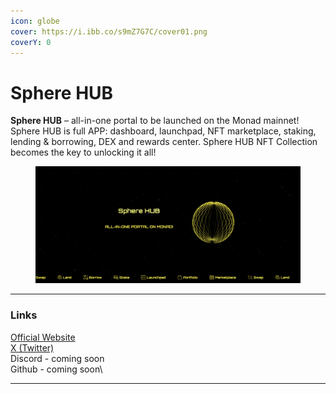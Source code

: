 ```yaml
---
icon: globe
cover: https://i.ibb.co/s9mZ7G7C/cover01.png
coverY: 0
---
```


# Sphere HUB

**Sphere HUB** – all-in-one portal to be launched on the Monad mainnet! Sphere HUB is full APP: dashboard, launchpad, NFT marketplace, staking, lending & borrowing, DEX and rewards center. Sphere HUB NFT Collection becomes the key to unlocking it all!

<figure><img src=".gitbook/assets/spherehubio.png" alt=""><figcaption></figcaption></figure>

***

### Links

[Official Website](https://spherehub.io)\
[X (Twitter)](https://x.com/SphereHUB_io)\
Discord - coming soon\
Github - coming soon\


***
